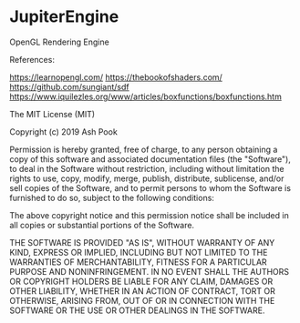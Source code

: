 # JupiterEngine
 OpenGL Rendering Engine

 References:

 https://learnopengl.com/
 https://thebookofshaders.com/
 https://github.com/sungiant/sdf
 https://www.iquilezles.org/www/articles/boxfunctions/boxfunctions.htm

 The MIT License (MIT)

Copyright (c) 2019 Ash Pook

Permission is hereby granted, free of charge, to any person obtaining a copy
of this software and associated documentation files (the "Software"), to deal
in the Software without restriction, including without limitation the rights
to use, copy, modify, merge, publish, distribute, sublicense, and/or sell
copies of the Software, and to permit persons to whom the Software is
furnished to do so, subject to the following conditions:

The above copyright notice and this permission notice shall be included in all
copies or substantial portions of the Software.

THE SOFTWARE IS PROVIDED "AS IS", WITHOUT WARRANTY OF ANY KIND, EXPRESS OR
IMPLIED, INCLUDING BUT NOT LIMITED TO THE WARRANTIES OF MERCHANTABILITY,
FITNESS FOR A PARTICULAR PURPOSE AND NONINFRINGEMENT. IN NO EVENT SHALL THE
AUTHORS OR COPYRIGHT HOLDERS BE LIABLE FOR ANY CLAIM, DAMAGES OR OTHER
LIABILITY, WHETHER IN AN ACTION OF CONTRACT, TORT OR OTHERWISE, ARISING FROM,
OUT OF OR IN CONNECTION WITH THE SOFTWARE OR THE USE OR OTHER DEALINGS IN THE
SOFTWARE.
